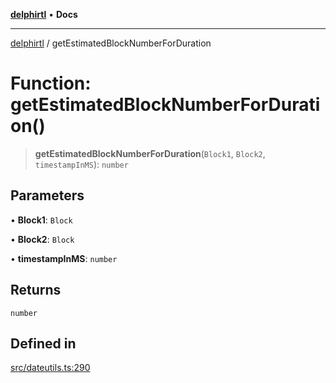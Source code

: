 [**delphirtl**](../README.md) • **Docs**

***

[delphirtl](../globals.md) / getEstimatedBlockNumberForDuration

# Function: getEstimatedBlockNumberForDuration()

> **getEstimatedBlockNumberForDuration**(`Block1`, `Block2`, `timestampInMS`): `number`

## Parameters

• **Block1**: `Block`

• **Block2**: `Block`

• **timestampInMS**: `number`

## Returns

`number`

## Defined in

[src/dateutils.ts:290](https://github.com/chuacw/delphirtl/blob/f0fe3802fcf930859eb4297a0ec19446d57ff540/src/dateutils.ts#L290)
